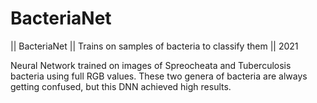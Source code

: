 # BacteriaNet
|| BacteriaNet || Trains on samples of bacteria to classify them || 2021

Neural Network trained on images of Spreocheata and Tuberculosis bacteria using full RGB values.
These two genera of bacteria are always getting confused, but this DNN achieved high results.
